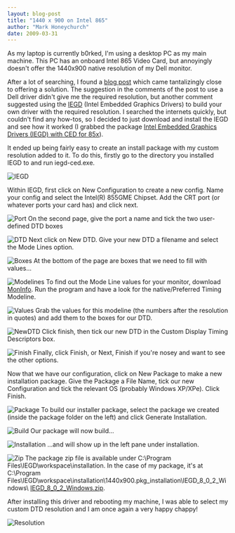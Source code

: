 ```yaml
---
layout: blog-post
title: "1440 x 900 on Intel 865"
author: "Mark Honeychurch"
date: 2009-03-31
---
```


As my laptop is currently b0rked, I'm using a desktop PC as my main machine. This PC has an onboard Intel 865 Video Card, but annoyingly doesn't offer the 1440x900 native resolution of my Dell monitor.

After a lot of searching, I found a [blog post](http://www.jjclements.co.uk/index.php/2007/07/19/intel-gfx-driver-resolution-fix/) which came tantalizingly close to offering a solution. The suggestion in the comments of the post to use a Dell driver didn't give me the required resolution, but another comment suggested using the [IEGD](http://downloadcenter.intel.com/Product_Filter.aspx?ProductID=2159) (Intel Embedded Graphics Drivers) to build your own driver with the required resolution. I searched the internets quickly, but couldn't find any how-tos, so I decided to just download and install the IEGD and see how it worked (I grabbed the package
[Intel Embedded Graphics Drivers (IEGD) with CED for 85x](http://downloadcenter.intel.com/Detail_Desc.aspx?agr=Y&amp;ProductID=2159&amp;DwnldID=16732&amp;strOSs=44&amp;OSFullName=Windows*%20XP%20Professional&amp;lang=eng)).

It ended up being fairly easy to create an install package with my custom resolution added to it. To do this, firstly go to the directory you installed IEGD to and run iegd-ced.exe.

![IEGD](http://static.honeychurch.org/images/IEGD/IEGD.jpg)

Within IEGD, first click on New Configuration to create a new config. Name your config and select the Intel(R) 855GME Chipset. Add the CRT port (or whatever ports your card has) and click next.

![Port](http://static.honeychurch.org/images/IEGD/Config1.jpg)
On the second page, give the port a name and tick the two user-defined DTD boxes

![DTD](http://static.honeychurch.org/images/IEGD/Config2.jpg)
Next click on New DTD. Give your new DTD a filename and select the Mode Lines option.

![Boxes](http://static.honeychurch.org/images/IEGD/DTD1.jpg)
At the bottom of the page are boxes that we need to fill with values...

![Modelines](http://static.honeychurch.org/images/IEGD/DTD2.jpg)
To find out the Mode Line values for your monitor, download [MonInfo](http://www.entechtaiwan.com/util/moninfo.shtm). Run the program and have a look for the native/Preferred Timing Modeline.

![Values](http://static.honeychurch.org/images/IEGD/MonInfo.jpg)
Grab the values for this modeline (the numbers after the resolution in quotes) and add them to the boxes for our DTD.

![NewDTD](http://static.honeychurch.org/images/IEGD/DTD3.jpg)
Click finish, then tick our new DTD in the Custom Display Timing Descriptors box.

![Finish](http://static.honeychurch.org/images/IEGD/Config3.jpg)
Finally, click Finish, or Next, Finish if you're nosey and want to see the other options.

Now that we have our configuration, click on New Package to make a new installation package. Give the Package a File Name, tick our new Configuration and tick the relevant OS (probably Windows XP/XPe). Click Finish.

![Package](http://static.honeychurch.org/images/IEGD/Package.jpg)
To build our installer package, select the package we created (inside the package folder on the left) and click Generate Installation.

![Build](http://static.honeychurch.org/images/IEGD/Installation.jpg)
Our package will now build...

![Installation](http://static.honeychurch.org/images/IEGD/Building.jpg)
...and will show up in the left pane under installation.

![Zip](http://static.honeychurch.org/images/IEGD/Built.jpg)
The package zip file is available under C:\Program Files\IEGD\workspace\installation\. In the case of my package, it's at C:\Program Files\IEGD\workspace\installation\1440x900.pkg_installation\IEGD_8_0_2_Windows\ [IEGD_8_0_2_Windows.zip](http://static.honeychurch.org/images/IEGD/IEGD_8_0_2_Windows.zip).

After installing this driver and rebooting my machine, I was able to select my custom DTD resolution and I am once again a very happy chappy!

![Resolution](http://static.honeychurch.org/images/IEGD/NewRes.jpg)
